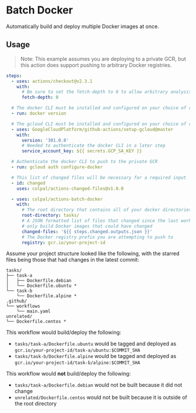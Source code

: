 Batch Docker
============

Automatically build and deploy multiple Docker images at once.

Usage
-----

> Note: This example assumes you are deploying to a private GCR, but this action does support
> pushing to arbitrary Docker registries.

```yaml
steps:
  - uses: actions/checkout@v2.3.1
    with:
      # Be sure to set the fetch-depth to 0 to allow arbitrary analysis of previous commits
      fetch-depth: 0

  # The docker CLI must be installed and configured on your choice of runner
  - run: docker version

  # The gcloud CLI must be installed and configured on your choice of runner
  - uses: GoogleCloudPlatform/github-actions/setup-gcloud@master
    with:
      version: '301.0.0'
      # Needed to authenticate the docker CLI in a later step
      service_account_key: ${{ secrets.GCP_SA_KEY }}

  # Authenticate the docker CLI to push to the private GCR
  - run: gcloud auth configure-docker

  # This list of changed files will be necessary for a required input
  - id: changed
    uses: colpal/actions-changed-files@v1.0.0

  - uses: colpal/actions-batch-docker
    with:
      # The root directory that contains all of your docker directories
      root-directory: tasks/
      # A JSON formatted list of files that changed since the last workflow run. This is used to
      # only build Docker images that could have changed
      changed-files: '${{ steps.changed.outputs.json }}'
      # The Docker registry prefix you are attempting to push to
      registry: gcr.io/your-project-id
```

Assume your project structure looked like the following, with the starred files being those that
had changes in the latest commit:

```
tasks/
├── task-a
│   ├── Dockerfile.debian
│   └── Dockerfile.ubuntu *
└── task-b
    └── Dockerfile.alpine *
.github/
└── workflows
    └── main.yaml
unrelated/
└── Dockerfile.centos *
```

This workflow would build/deploy the following:

- `tasks/task-a/Dockerfile.ubuntu` would be tagged and deployed as
  `gcr.io/your-project-id/task-a/ubuntu:$COMMIT_SHA`
- `tasks/task-b/Dockerfile.alpine` would be tagged and deployed as
  `gcr.io/your-project-id/task-b/alpine:$COMMIT_SHA`

This workflow would **not** build/deploy the following:

- `tasks/task-a/Dockerfile.debian` would not be built because it did not change
- `unrelated/Dockerfile.centos` would not be built because it is outside of the root directory
